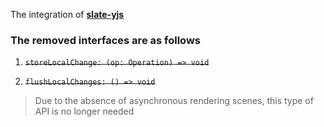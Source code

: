 The integration of [**slate-yjs**](https://github.com/BitPhinix/slate-yjs)

### The removed interfaces are as follows

1. ~~`storeLocalChange: (op: Operation) => void`~~

2. ~~`flushLocalChanges: () => void`~~

> Due to the absence of asynchronous rendering scenes, this type of API is no longer needed
